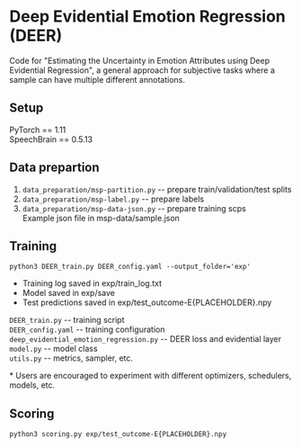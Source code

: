 # Deep Evidential Emotion Regression (DEER)

Code for "Estimating the Uncertainty in Emotion Attributes using Deep Evidential Regression", a general approach for subjective tasks where a sample can have multiple different annotations.

## Setup
PyTorch == 1.11   
SpeechBrain == 0.5.13   

## Data prepartion
1. `data_preparation/msp-partition.py` -- prepare train/validation/test splits
2. `data_preparation/msp-label.py` -- prepare labels
3. `data_preparation/msp-data-json.py` -- prepare training scps  
    Example json file in msp-data/sample.json

## Training
`python3 DEER_train.py DEER_config.yaml --output_folder='exp'`  
  - Training log saved in exp/train_log.txt  
  - Model saved in exp/save  
  - Test predictions saved in exp/test_outcome-E{PLACEHOLDER}.npy  
  
  
  `DEER_train.py` -- training script  
  `DEER_config.yaml` -- training configuration  
  `deep_evidential_emotion_regression.py` -- DEER loss and evidential layer  
  `model.py` -- model class  
  `utils.py` -- metrics, sampler, etc.  

  \* Users are encouraged to experiment with different optimizers, schedulers, models, etc.

## Scoring
`python3 scoring.py exp/test_outcome-E{PLACEHOLDER}.npy`
